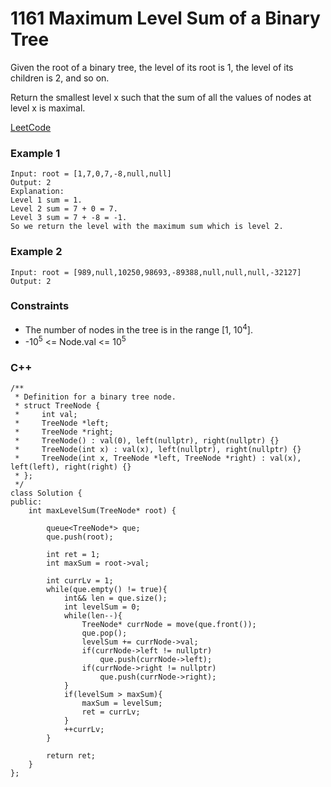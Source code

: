 # 1161 Maximum Level Sum of a Binary Tree

Given the root of a binary tree, the level of its root is 1, the level of its children is 2, and so on.

Return the smallest level x such that the sum of all the values of nodes at level x is maximal.


[LeetCode](https://leetcode.cn/problems/maximum-level-sum-of-a-binary-tree/)


### Example 1

```
Input: root = [1,7,0,7,-8,null,null]
Output: 2
Explanation: 
Level 1 sum = 1.
Level 2 sum = 7 + 0 = 7.
Level 3 sum = 7 + -8 = -1.
So we return the level with the maximum sum which is level 2.
```

### Example 2

```
Input: root = [989,null,10250,98693,-89388,null,null,null,-32127]
Output: 2
```


### Constraints

* The number of nodes in the tree is in the range [1, 10<sup>4</sup>].
* -10<sup>5</sup> <= Node.val <= 10<sup>5</sup>

### C++ 

```
/**
 * Definition for a binary tree node.
 * struct TreeNode {
 *     int val;
 *     TreeNode *left;
 *     TreeNode *right;
 *     TreeNode() : val(0), left(nullptr), right(nullptr) {}
 *     TreeNode(int x) : val(x), left(nullptr), right(nullptr) {}
 *     TreeNode(int x, TreeNode *left, TreeNode *right) : val(x), left(left), right(right) {}
 * };
 */
class Solution {
public:
    int maxLevelSum(TreeNode* root) {

        queue<TreeNode*> que;
        que.push(root);

        int ret = 1;
        int maxSum = root->val;

        int currLv = 1;
        while(que.empty() != true){
            int&& len = que.size();
            int levelSum = 0;
            while(len--){
                TreeNode* currNode = move(que.front());
                que.pop();
                levelSum += currNode->val;
                if(currNode->left != nullptr)
                    que.push(currNode->left);
                if(currNode->right != nullptr)
                    que.push(currNode->right);
            }
            if(levelSum > maxSum){
                maxSum = levelSum;
                ret = currLv;
            }
            ++currLv;
        }

        return ret;
    }
};
```